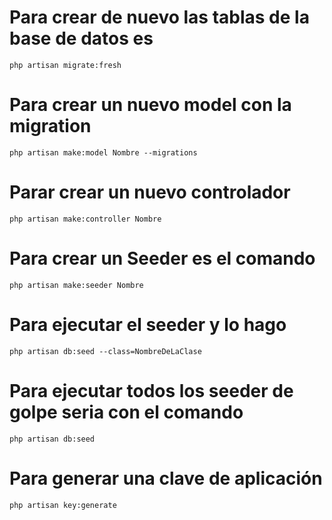 # Para crear de nuevo las tablas de la base de datos es

    php artisan migrate:fresh

# Para crear un nuevo model con la migration

    php artisan make:model Nombre --migrations

# Parar crear un nuevo controlador

    php artisan make:controller Nombre

# Para crear un Seeder es el comando 

    php artisan make:seeder Nombre

# Para ejecutar el seeder y lo hago

    php artisan db:seed --class=NombreDeLaClase

# Para ejecutar todos los seeder de golpe seria con el comando

    php artisan db:seed

# Para generar una clave de aplicación

    php artisan key:generate
